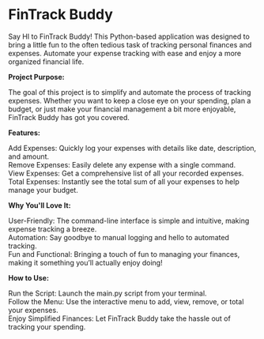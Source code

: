 # FinTrack Buddy
Say HI to FinTrack Buddy! This Python-based application was designed to bring a little fun to the often tedious task of tracking personal finances and expenses. Automate your expense tracking with ease and enjoy a more organized financial life.

**Project Purpose:** 

The goal of this project is to simplify and automate the process of tracking expenses. Whether you want to keep a close eye on your spending, plan a budget, or just make your financial management a bit more enjoyable, FinTrack Buddy has got you covered.

**Features:** 

Add Expenses: Quickly log your expenses with details like date, description, and amount.\
Remove Expenses: Easily delete any expense with a single command.\
View Expenses: Get a comprehensive list of all your recorded expenses.\
Total Expenses: Instantly see the total sum of all your expenses to help manage your budget.

**Why You'll Love It:**

User-Friendly: The command-line interface is simple and intuitive, making expense tracking a breeze.\
Automation: Say goodbye to manual logging and hello to automated tracking.\
Fun and Functional: Bringing a touch of fun to managing your finances, making it something you’ll actually enjoy doing!

**How to Use:**

Run the Script: Launch the main.py script from your terminal.\
Follow the Menu: Use the interactive menu to add, view, remove, or total your expenses.\
Enjoy Simplified Finances: Let FinTrack Buddy take the hassle out of tracking your spending.
